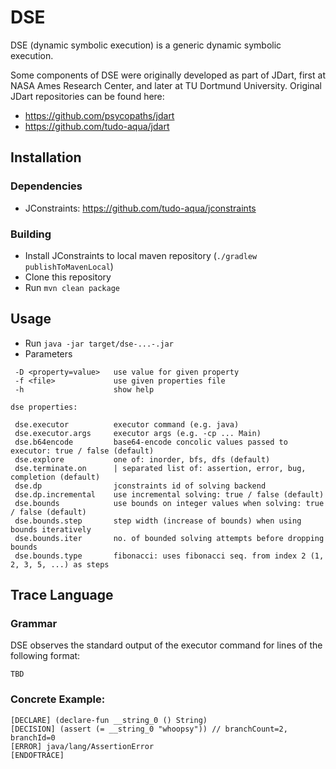 # DSE

DSE (dynamic symbolic execution) is a generic dynamic symbolic execution.

Some components of DSE were originally developed as part of JDart, first 
at NASA Ames Research Center, and later at TU Dortmund University.
Original JDart repositories can be found here:

- https://github.com/psycopaths/jdart
- https://github.com/tudo-aqua/jdart


## Installation

### Dependencies

- JConstraints: https://github.com/tudo-aqua/jconstraints

### Building

- Install JConstraints to local maven repository (```./gradlew publishToMavenLocal```)
- Clone this repository
- Run ```mvn clean package```


## Usage

- Run ```java -jar target/dse-...-.jar```
- Parameters

```
 -D <property=value>   use value for given property
 -f <file>             use given properties file
 -h                    show help

dse properties:

 dse.executor          executor command (e.g. java)
 dse.executor.args     executor args (e.g. -cp ... Main)
 dse.b64encode         base64-encode concolic values passed to executor: true / false (default)
 dse.explore           one of: inorder, bfs, dfs (default)
 dse.terminate.on      | separated list of: assertion, error, bug, completion (default)
 dse.dp                jconstraints id of solving backend
 dse.dp.incremental    use incremental solving: true / false (default)
 dse.bounds            use bounds on integer values when solving: true / false (default)
 dse.bounds.step       step width (increase of bounds) when using bounds iteratively
 dse.bounds.iter       no. of bounded solving attempts before dropping bounds
 dse.bounds.type       fibonacci: uses fibonacci seq. from index 2 (1, 2, 3, 5, ...) as steps
```

## Trace Language

### Grammar

DSE observes the standard output of the executor command for lines of the 
following format:

```
TBD
```

### Concrete Example:

```
[DECLARE] (declare-fun __string_0 () String)
[DECISION] (assert (= __string_0 "whoopsy")) // branchCount=2, branchId=0
[ERROR] java/lang/AssertionError
[ENDOFTRACE]
```
